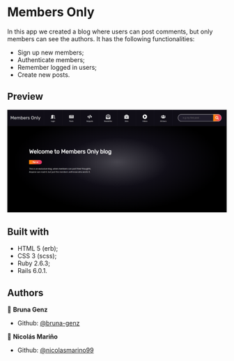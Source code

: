 # Members Only

In this app we created a blog where users can post comments, but only members can see the authors. It has the following functionalities:

- Sign up new members;
- Authenticate members;
- Remember logged in users;
- Create new posts.

## Preview

![Alt text](app/assets/images/members-only-home.png "Optional title")

## Built with

- HTML 5 (erb);
- CSS 3 (scss);
- Ruby 2.6.3;
- Rails 6.0.1.

## Authors

:woman: **Bruna Genz**

- Github: [@bruna-genz](https://github.com/bruna-genz)

:man: **Nicolás Mariño**

- Github: [@nicolasmarino99](https://github.com/nicolasmarino99)